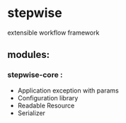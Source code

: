 # stepwise
extensible workflow framework

## modules:

### stepwise-core :
* Application exception with params
* Configuration library
* Readable Resource
* Serializer

  